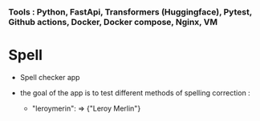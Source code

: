### Tools : Python, FastApi, Transformers (Huggingface), Pytest, Github actions, Docker, Docker compose, Nginx, VM

# Spell

- Spell checker app

- the goal of the app is to test different methods of spelling correction :

  * "leroymerin":
                => {"Leroy Merlin"}
    

